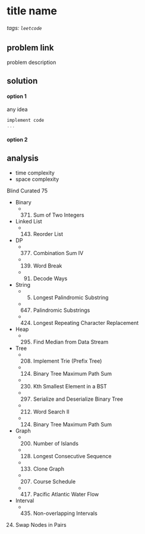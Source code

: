 # title name

###### tags: `leetcode` 
## problem link
problem description


## solution

#### option 1
any idea

```cpp
implement code
...

```
#### option 2
## analysis
- time complexity
- space complexity

 
Blind Curated 75
- Binary
    - 371. Sum of Two Integers
- Linked List
    - 143. Reorder List
- DP
    - 377. Combination Sum IV
    - 139. Word Break
    - 91. Decode Ways
- String 
    - 5. Longest Palindromic Substring
    - 647. Palindromic Substrings
    - 424. Longest Repeating Character Replacement
- Heap
    - 295. Find Median from Data Stream
- Tree
    - 208. Implement Trie (Prefix Tree)
    - 124. Binary Tree Maximum Path Sum
    - 230. Kth Smallest Element in a BST
    - 297. Serialize and Deserialize Binary Tree
    - 212. Word Search II
    - 124. Binary Tree Maximum Path Sum
- Graph
    - 200. Number of Islands
    - 128. Longest Consecutive Sequence
    - 133. Clone Graph
    - 207. Course Schedule
    - 417. Pacific Atlantic Water Flow
- Interval
    - 435. Non-overlapping Intervals


24. Swap Nodes in Pairs

